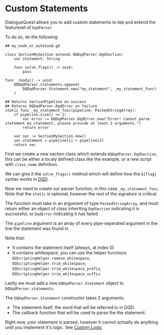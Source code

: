 # Custom Statements

DialogueQuest allows you to add custom statements to `DQD` and extend the featureset of `DqdParser`

To do so, do the following:

``` gdscript
## my_node_or_autoload.gd

class SectionMySection extends DQDqdParser.DqdSection:
    var statement: String

    func solve_flags() -> void:
        pass

func _ready() -> void:
    DQDqdParser.statements.append(
	    DQDqdParser.Statement.new("my_statement", _my_statement_func)
    )

## Returns SectionPipeline on success
## Returns DQDqdParser.DqdError on failure
static func _my_statement_func(pipeline: PackedStringArray):
    if pipeline.size() <= 2:
        var error := DQDqdParser.DqdError.new("Error! Cannot parse statement my_statement, please provide at least 2 arguments.")
        return error

    var sec := SectionMySection.new()
    sec.statement = pipeline[1] + pipeline[2]
    return sec
```

First we create a new section class which extends `DQDqdParser.DqdSection`, this can be either a localy defined class like the example, or a new script with `class_name` definition.

We can give it the `solve_flags()` method which will define how the `${flag}` syntax works in [DQD](#writing-dialogue).

Now we need to create our parser function, in this case `_my_statement_func`. Note that the `static` is optional, however the rest of the signature is critical.

The function must take in an argument of type `PackedStringArray`, and must return either an object of class inheriting `DqdSection` indicating it is successful, or `DqdError` indicating it has failed.

The `pipeline` argument is an array of every pipe-seperated argument in the line the statement was found in.

Note that:
- It contains the statement itself (always, at index 0)
- It contains whitespace, you can use the helper functions `DQScriptingHelper.remove_whitespace`, `DQScriptingHelper.trim_whitespace`, `DQScriptingHelper.trim_whitespace_prefix`, `DQScriptingHelper.trim_whitespace_suffix`.

Lastly we must add a new `DQDqdParser.Statement` object to `DQDqdParser.statements`.

The `DQDqdParser.Statement` constructor takes 2 arguments:
- The statement itself, the word that will be referred to in DQD.
- The callback function that will be used to parse the the statement.


Right now, your statement is parsed, however it cannot actually do anything until you implement it's logic. See [Custom Logic](#custom-logic)



